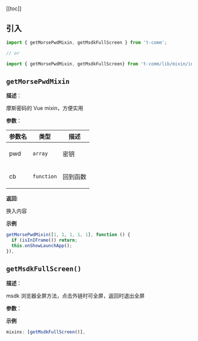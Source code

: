 [[toc]]

## 引入

```ts
import { getMorsePwdMixin, getMsdkFullScreen } from 't-comm';

// or

import { getMorsePwdMixin, getMsdkFullScreen} from 't-comm/lib/mixin/index';
```


## `getMorsePwdMixin` 


**描述**：<p>摩斯密码的 Vue mixin，方便实用</p>

**参数**：


| 参数名 | 类型 | 描述 |
| --- | --- | --- |
| pwd | <code>array</code> | <p>密钥</p> |
| cb | <code>function</code> | <p>回到函数</p> |

**返回**: <p>换入内容</p>

**示例**

```ts
getMorsePwdMixin([1, 1, 1, 1, 1], function () {
  if (isInIFrame()) return;
  this.onShowLaunchApp();
}),
```
<a name="getMsdkFullScreen"></a>

## `getMsdkFullScreen()` 


**描述**：<p>msdk 浏览器全屏方法，点击外链时可全屏，返回时退出全屏</p>

**参数**：



**示例**

```ts
mixins: [getMsdkFullScreen()],
```
